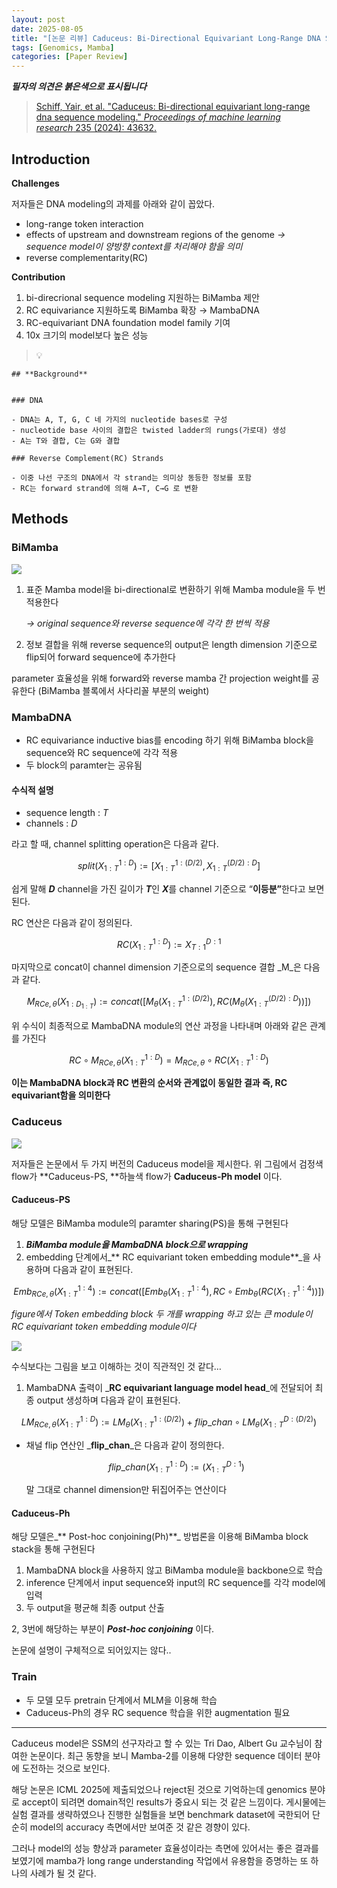 ```yaml
---
layout: post
date: 2025-08-05
title: "[논문 리뷰] Caduceus: Bi-Directional Equivariant Long-Range DNA Sequence Modeling"
tags: [Genomics, Mamba]
categories: [Paper Review]
---
```


<span class="notion-red">_**필자의 의견은 붉은색으로 표시됩니다**_</span>


> [Schiff, Yair, et al. "Caduceus: Bi-directional equivariant long-range dna sequence modeling." ](https://pmc.ncbi.nlm.nih.gov/articles/PMC12189541/)[_Proceedings of machine learning research_](https://pmc.ncbi.nlm.nih.gov/articles/PMC12189541/)[ 235 (2024): 43632.](https://pmc.ncbi.nlm.nih.gov/articles/PMC12189541/)



## Introduction


**Challenges**


저자들은 DNA modeling의 과제를 아래와 같이 꼽았다.

- long-range token interaction
- effects of upstream and downstream regions of the genome 
_→ sequence model이 양방향 context를 처리해야 함을 의미_
- reverse complementarity(RC)

**Contribution**

1. bi-direcrional sequence modeling 지원하는 BiMamba 제안
1. RC equivariance 지원하도록 BiMamba 확장 → MambaDNA
1. RC-equivariant DNA foundation model family 기여
1. 10x 크기의 model보다 높은 성능

> 💡 


	## **Background**


	### DNA

	- DNA는 A, T, G, C 네 가지의 nucleotide bases로 구성
	- nucleotide base 사이의 결합은 twisted ladder의 rungs(가로대) 생성
	- A는 T와 결합, C는 G와 결합

	### Reverse Complement(RC) Strands

	- 이중 나선 구조의 DNA에서 각 strand는 의미상 동등한 정보를 포함
	- RC는 forward strand에 의해 A→T, C→G 로 변환


## Methods



### BiMamba


![](https://prod-files-secure.s3.us-west-2.amazonaws.com/542b861c-36a8-4051-84e5-8804b6728dba/2c247d59-7815-4980-99f0-8f0d21f445a7/image.png?X-Amz-Algorithm=AWS4-HMAC-SHA256&X-Amz-Content-Sha256=UNSIGNED-PAYLOAD&X-Amz-Credential=ASIAZI2LB4667TUUJMKP%2F20251003%2Fus-west-2%2Fs3%2Faws4_request&X-Amz-Date=20251003T090124Z&X-Amz-Expires=3600&X-Amz-Security-Token=IQoJb3JpZ2luX2VjEKX%2F%2F%2F%2F%2F%2F%2F%2F%2F%2FwEaCXVzLXdlc3QtMiJHMEUCIQD9Wp1Tvgyvg%2BXXNvwGmvcgW7%2Bwq7Ri1gvT9A%2Fx7zEnTgIgZxfWBH4%2BWMHkuIfLxzVGz3i%2BkaO%2BteS26eftgzzl07Mq%2FwMIPhAAGgw2Mzc0MjMxODM4MDUiDGyzt1pX9wAKAjFyaSrcA78Zhz16Kw2%2BlH6xWUNKYVEJl5C7dAQ3EIYERpgBBB%2FfoqCTCtAiuIDMpjQ3rKwQUlRVxLs55GmTagg5M%2Blqb2YCbpWv9QLgqve2cJAMydoIS000QzmJcj0PdVpBGlrYowe2gnHy2PIntFfZWd9IoCEm7JNCO%2F%2BD0dvLJpeF3n3BmPMX104THFB6RcZimX5FPnC9%2FHHKwNRumWsMAeElFNrnSnoxl8SQ04542IJN%2BKlz5%2FJSpF%2B2KglUkuEMvfX0%2F2%2FqGGZ%2F93SQ%2BUzbs1mAolfGWBKXl7n29pjz9LQX9Do4vDHFRm8xJIe4MbkUCNbQVw6k7FesyLiPlEBxKznkN3EUoskiZTbYrF2IfXPBJ0300aLaAPrTrc1efxzH6RoL372FleMEyaLzCJU3u52lOJmBFxWxsduEgZe8fh1CV%2BpINlFZeI%2BPNAYqqwuzJFT4HZdBOXJ56PUcZRNXSBJq8avSlzMio1WIMwfHZ4wonrxSSliHVDj4FDhpxSXaoZq%2FK0vSJMtON5QB0QWYFIWUNmDOjObShzkV6382A0bl5PuwPv%2FB2VNef3cOgbXE2FxTYTU5%2Bd4cq2rvAIg65VYefYe8ymdDqq49VlogGejVIhE3vqOpn8XRhoEfihK0MImt%2FcYGOqUB2vkIZYsUhytYwDJDJhhKSUW7Cfxlt1IY0p5BSfGkXi9wdmBiZBOTyddY078AIzFjgaynYeOj0qe5LCaxnf2Cf5o%2Fw8ULcwT3aTzjwJ8cSOFNzgeUgWiRmKnlvUxaIFu5jxJDtQOdmtrAnU%2FHe4kpCkvdh%2BI12WmWAG1cy8lJK%2BIOf%2FwgJpSUb9OX7e%2B4JzujVzKMVMkhxAACjzUiIXa5wsb5Htwz&X-Amz-Signature=65b0dda2089786f83125c98f7568fd60a79e03ef1ec2b3c57d2b26b82054ad0a&X-Amz-SignedHeaders=host&x-amz-checksum-mode=ENABLED&x-id=GetObject)

1. 표준 Mamba model을 bi-directional로 변환하기 위해 Mamba module을 두 번 적용한다

	_→ original sequence와 reverse sequence에 각각 한 번씩 적용_

1. 정보 결합을 위해 reverse sequence의 output은 length dimension 기준으로 flip되어 forward sequence에 추가한다

parameter 효율성을 위해 forward와 reverse mamba 간 projection weight를 공유한다 (BiMamba 블록에서 사다리꼴 부분의 weight)



### MambaDNA

- RC equivariance inductive bias를 encoding 하기 위해 BiMamba block을 sequence와 RC sequence에 각각 적용
- 두 block의 paramter는 공유됨


#### 수식적 설명

- sequence length : _T_
- channels : _D_

라고 할 때,  channel splitting operation은 다음과 같다.


$$
split(X^{1:D}_{1:T}):=[X^{1:(D/2)}_{1:T},X^{(D/2):D}_{1:T}]
$$


<span class="notion-red">쉽게 말해 </span><span class="notion-red">_**D**_</span><span class="notion-red"> channel을 가진 길이가 </span><span class="notion-red">_**T**_</span><span class="notion-red">인 </span><span class="notion-red">_**X**_</span><span class="notion-red">를 channel 기준으로 “</span><span class="notion-red">**이등분”**</span><span class="notion-red">한다고 보면 된다.</span>


RC 연산은 다음과 같이 정의된다.


$$
RC(X^{1:D}_{1:T}):=X^{D:1}_{T:1}
$$


마지막으로 concat이 channel dimension 기준으로의 sequence 결합 _M_은 다음과 같다.


$$
M_{RCe,\theta}(X_{1:D_{1:T}}):=concat([M_{\theta}(X^{1:(D/2)}_{1:T}),RC(M_{\theta}(X^{(D/2):D}_{1:T}))])
$$


위 수식이 최종적으로 MambaDNA module의 연산 과정을 나타내며 아래와 같은 관계를 가진다


$$
RC\circ M_{RCe,\theta}(X^{1:D}_{1:T}) = M_{RCe,\theta} \circ RC(X^{1:D}_{1:T})
$$


**이는 MambaDNA block과 RC 변환의 순서와 관계없이 동일한 결과 즉, RC equivariant함을 의미한다**



### Caduceus


![](https://prod-files-secure.s3.us-west-2.amazonaws.com/542b861c-36a8-4051-84e5-8804b6728dba/f94a60d7-8145-473b-aef9-7c68d3ec604a/image.png?X-Amz-Algorithm=AWS4-HMAC-SHA256&X-Amz-Content-Sha256=UNSIGNED-PAYLOAD&X-Amz-Credential=ASIAZI2LB4667TUUJMKP%2F20251003%2Fus-west-2%2Fs3%2Faws4_request&X-Amz-Date=20251003T090124Z&X-Amz-Expires=3600&X-Amz-Security-Token=IQoJb3JpZ2luX2VjEKX%2F%2F%2F%2F%2F%2F%2F%2F%2F%2FwEaCXVzLXdlc3QtMiJHMEUCIQD9Wp1Tvgyvg%2BXXNvwGmvcgW7%2Bwq7Ri1gvT9A%2Fx7zEnTgIgZxfWBH4%2BWMHkuIfLxzVGz3i%2BkaO%2BteS26eftgzzl07Mq%2FwMIPhAAGgw2Mzc0MjMxODM4MDUiDGyzt1pX9wAKAjFyaSrcA78Zhz16Kw2%2BlH6xWUNKYVEJl5C7dAQ3EIYERpgBBB%2FfoqCTCtAiuIDMpjQ3rKwQUlRVxLs55GmTagg5M%2Blqb2YCbpWv9QLgqve2cJAMydoIS000QzmJcj0PdVpBGlrYowe2gnHy2PIntFfZWd9IoCEm7JNCO%2F%2BD0dvLJpeF3n3BmPMX104THFB6RcZimX5FPnC9%2FHHKwNRumWsMAeElFNrnSnoxl8SQ04542IJN%2BKlz5%2FJSpF%2B2KglUkuEMvfX0%2F2%2FqGGZ%2F93SQ%2BUzbs1mAolfGWBKXl7n29pjz9LQX9Do4vDHFRm8xJIe4MbkUCNbQVw6k7FesyLiPlEBxKznkN3EUoskiZTbYrF2IfXPBJ0300aLaAPrTrc1efxzH6RoL372FleMEyaLzCJU3u52lOJmBFxWxsduEgZe8fh1CV%2BpINlFZeI%2BPNAYqqwuzJFT4HZdBOXJ56PUcZRNXSBJq8avSlzMio1WIMwfHZ4wonrxSSliHVDj4FDhpxSXaoZq%2FK0vSJMtON5QB0QWYFIWUNmDOjObShzkV6382A0bl5PuwPv%2FB2VNef3cOgbXE2FxTYTU5%2Bd4cq2rvAIg65VYefYe8ymdDqq49VlogGejVIhE3vqOpn8XRhoEfihK0MImt%2FcYGOqUB2vkIZYsUhytYwDJDJhhKSUW7Cfxlt1IY0p5BSfGkXi9wdmBiZBOTyddY078AIzFjgaynYeOj0qe5LCaxnf2Cf5o%2Fw8ULcwT3aTzjwJ8cSOFNzgeUgWiRmKnlvUxaIFu5jxJDtQOdmtrAnU%2FHe4kpCkvdh%2BI12WmWAG1cy8lJK%2BIOf%2FwgJpSUb9OX7e%2B4JzujVzKMVMkhxAACjzUiIXa5wsb5Htwz&X-Amz-Signature=82f10e33e56df875457cf579fa4bef13e69e39817df732fdcd821e8c1cca499d&X-Amz-SignedHeaders=host&x-amz-checksum-mode=ENABLED&x-id=GetObject)


저자들은 논문에서 두 가지 버전의 Caduceus model을 제시한다. 위 그림에서 검정색 flow가 **Caduceus-PS, **하늘색 flow가 **Caduceus-Ph model** 이다.



#### Caduceus-PS


해당 모델은 BiMamba module의 paramter sharing(PS)을 통해 구현된다

1. _**BiMamba module을 MambaDNA block으로 wrapping**_
1. embedding 단계에서_** RC equivariant token embedding module**_을 사용하며 다음과 같이 표현된다.

$$
Emb_{RCe,\theta}(X^{1:4}_{1:T}):=concat([Emb_{\theta}(X^{1:4}_{1:T}),RC \circ Emb_{\theta}(RC(X^{1:4}_{1:T}))])
$$


_figure에서 Token embedding block 두 개를 wrapping 하고 있는 큰 module이 RC equivariant token embedding module이다_


![](https://prod-files-secure.s3.us-west-2.amazonaws.com/542b861c-36a8-4051-84e5-8804b6728dba/b175e4da-71eb-4e91-8c23-a06dabe673c9/image.png?X-Amz-Algorithm=AWS4-HMAC-SHA256&X-Amz-Content-Sha256=UNSIGNED-PAYLOAD&X-Amz-Credential=ASIAZI2LB4667TUUJMKP%2F20251003%2Fus-west-2%2Fs3%2Faws4_request&X-Amz-Date=20251003T090124Z&X-Amz-Expires=3600&X-Amz-Security-Token=IQoJb3JpZ2luX2VjEKX%2F%2F%2F%2F%2F%2F%2F%2F%2F%2FwEaCXVzLXdlc3QtMiJHMEUCIQD9Wp1Tvgyvg%2BXXNvwGmvcgW7%2Bwq7Ri1gvT9A%2Fx7zEnTgIgZxfWBH4%2BWMHkuIfLxzVGz3i%2BkaO%2BteS26eftgzzl07Mq%2FwMIPhAAGgw2Mzc0MjMxODM4MDUiDGyzt1pX9wAKAjFyaSrcA78Zhz16Kw2%2BlH6xWUNKYVEJl5C7dAQ3EIYERpgBBB%2FfoqCTCtAiuIDMpjQ3rKwQUlRVxLs55GmTagg5M%2Blqb2YCbpWv9QLgqve2cJAMydoIS000QzmJcj0PdVpBGlrYowe2gnHy2PIntFfZWd9IoCEm7JNCO%2F%2BD0dvLJpeF3n3BmPMX104THFB6RcZimX5FPnC9%2FHHKwNRumWsMAeElFNrnSnoxl8SQ04542IJN%2BKlz5%2FJSpF%2B2KglUkuEMvfX0%2F2%2FqGGZ%2F93SQ%2BUzbs1mAolfGWBKXl7n29pjz9LQX9Do4vDHFRm8xJIe4MbkUCNbQVw6k7FesyLiPlEBxKznkN3EUoskiZTbYrF2IfXPBJ0300aLaAPrTrc1efxzH6RoL372FleMEyaLzCJU3u52lOJmBFxWxsduEgZe8fh1CV%2BpINlFZeI%2BPNAYqqwuzJFT4HZdBOXJ56PUcZRNXSBJq8avSlzMio1WIMwfHZ4wonrxSSliHVDj4FDhpxSXaoZq%2FK0vSJMtON5QB0QWYFIWUNmDOjObShzkV6382A0bl5PuwPv%2FB2VNef3cOgbXE2FxTYTU5%2Bd4cq2rvAIg65VYefYe8ymdDqq49VlogGejVIhE3vqOpn8XRhoEfihK0MImt%2FcYGOqUB2vkIZYsUhytYwDJDJhhKSUW7Cfxlt1IY0p5BSfGkXi9wdmBiZBOTyddY078AIzFjgaynYeOj0qe5LCaxnf2Cf5o%2Fw8ULcwT3aTzjwJ8cSOFNzgeUgWiRmKnlvUxaIFu5jxJDtQOdmtrAnU%2FHe4kpCkvdh%2BI12WmWAG1cy8lJK%2BIOf%2FwgJpSUb9OX7e%2B4JzujVzKMVMkhxAACjzUiIXa5wsb5Htwz&X-Amz-Signature=046857ad37284bbd9b023df65abbf23250030028e933cfac188e9ac721d8065d&X-Amz-SignedHeaders=host&x-amz-checksum-mode=ENABLED&x-id=GetObject)


<span class="notion-red">수식보다는 그림을 보고 이해하는 것이 직관적인 것 같다…</span>

1. MambaDNA 출력이 _**RC equivariant language model head**_에 전달되어 최종 output 생성하며 다음과 같이 표현된다.

$$
LM_{RCe,\theta}(X^{1:D}_{1:T}):= LM_{\theta}(X^{1:(D/2)}_{1:T})+flip\_chan\circ LM_{\theta}(X^{D:(D/2)}_{1:T})
$$

- 채널 flip 연산인 _**flip\_chan**_은 다음과 같이 정의한다.

	$$
	flip\_chan(X^{1:D}_{1:T}):=(X^{D:1}_{1:T})
	$$


	말 그대로 channel dimension만 뒤집어주는 연산이다



#### Caduceus-Ph


해당 모델은_** Post-hoc conjoining(Ph)**_ 방법론을 이용해 BiMamba block stack을 통해 구현된다

1. MambaDNA block을 사용하지 않고 BiMamba module을 backbone으로 학습
1. inference 단계에서 input sequence와 input의 RC sequence를 각각 model에 입력
1. 두 output을 평균해 최종 output 산출

2, 3번에 해당하는 부분이 _**Post-hoc conjoining**_ 이다.


<span class="notion-red">논문에 설명이 구체적으로 되어있지는 않다..</span>



### Train

- 두 모델 모두 pretrain 단계에서 MLM을 이용해 학습
- Caduceus-Ph의 경우 RC sequence 학습을 위한 augmentation 필요

---


<span class="notion-red">Caduceus model은 SSM의 선구자라고 할 수 있는 Tri Dao, Albert Gu 교수님이 참여한 논문이다. 최근 동향을 보니 Mamba-2를 이용해 다양한 sequence 데이터 분야에 도전하는 것으로 보인다.</span>


<span class="notion-red">해당 논문은 ICML 2025에 제출되었으나 reject된 것으로 기억하는데 genomics 분야로 accept이 되려면 domain적인 results가 중요시 되는 것 같은 느낌이다. 게시물에는 실험 결과를 생략하였으나 진행한 실험들을 보면 benchmark dataset에 국한되어 단순히 model의 accuracy 측면에서만 보여준 것 같은 경향이 있다.</span>


<span class="notion-red">그러나 model의 성능 향상과 parameter 효율성이라는 측면에 있어서는 좋은 결과를 보였기에 mamba가 long range understanding 작업에서 유용함을 증명하는 또 하나의 사례가 될 것 같다.</span>

